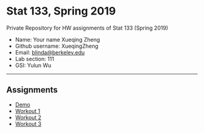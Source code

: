 # Stat 133, Spring 2019

Private Repository for HW assignments of Stat 133 (Spring 2019)

- Name: Your name Xueqing Zheng
- Github username: XueqingZheng
- Email: blinda@berkeley.edu
- Lab section: 111
- GSI: Yulun Wu

-----

## Assignments

- [Demo](demo)
- [Workout 1](workout01)
- [Workout 2](workout02)
- [Workout 3](binomial)


